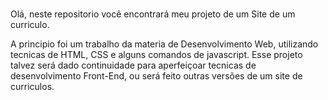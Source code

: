 #
Olá, neste repositorio você encontrará meu projeto de um Site de um curriculo.

A principio foi um trabalho da materia de Desenvolvimento Web, utilizando tecnicas de HTML, CSS e alguns comandos de javascript.
Esse projeto talvez será dado continuidade para aperfeiçoar tecnicas de desenvolvimento Front-End, ou será feito outras versões de um site 
de curriculos. 
#
 
